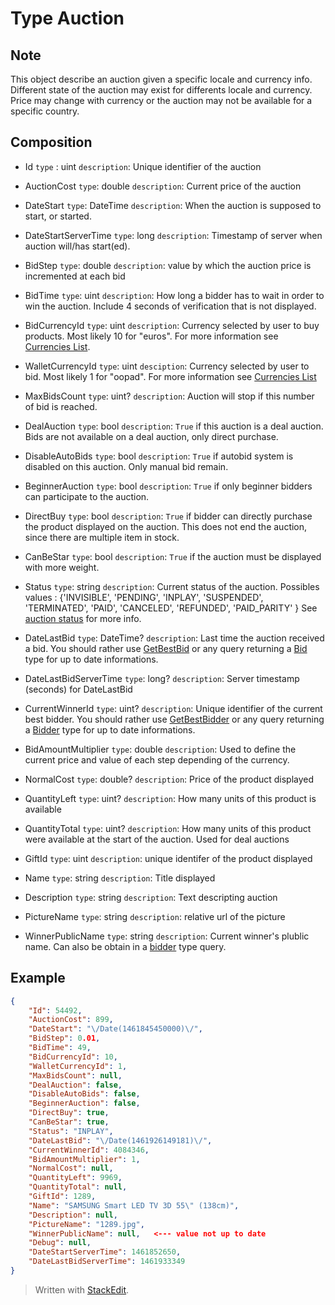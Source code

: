 Type Auction
============

 Note
----------------

This object describe an auction given a specific locale and currency info. Different state of the auction may exist for differents locale and currency. Price may change with currency or the auction may not be available for a specific country.


Composition
----------------
	

- Id
	`type` : uint
	`description`: Unique identifier of the auction

- AuctionCost 
	`type`: double
	`description`: Current price of the auction

- DateStart
	`type`: DateTime
	`description`: When the auction is supposed to start, or started.

- DateStartServerTime
	`type`: long
	`description`:  Timestamp of server when auction will/has start(ed). 

- BidStep
	`type`: double
	`description`: value by which the auction price is incremented at each bid

- BidTime
	`type`: uint
	`description`: How long a bidder has to wait in order to win the auction. Include 4 seconds of verification that is not displayed.

- BidCurrencyId	
		`type`: uint
		`description`: Currency selected by user to buy products. Most likely 10 for "euros". For more information see [Currencies List](/Types/CurrenciesList.md). 

- WalletCurrencyId
		`type`: uint
		`desciption`: Currency selected by user to bid. Most likely 1 for "oopad". For more information see [Currencies List](/Types/CurrenciesList.md)

- MaxBidsCount
	`type`: uint?
	`description`: Auction will stop if this number of bid is reached.

- DealAuction
	`type`: bool
	`description`: `True` if this auction is a deal auction. Bids are not available on a deal auction, only direct purchase.

- DisableAutoBids
	`type`: bool
	`description`: `True` if autobid system is disabled on this auction. Only manual bid remain.

- BeginnerAuction
	`type`: bool
	`description`: `True` if only beginner bidders can participate to the auction.

- DirectBuy
	`type`: bool
	`description`: `True` if bidder can directly purchase the product displayed on the auction. This does not end the auction, since there are multiple item in stock.

- CanBeStar
	`type`: bool
	`description`: `True` if the auction must be displayed with more weight.

- Status
	`type`: string
	`description`: Current status of the auction. Possibles values :	 {'INVISIBLE', 'PENDING', 'INPLAY', 'SUSPENDED', 'TERMINATED', 'PAID', 'CANCELED', 'REFUNDED', 'PAID_PARITY' }
	See [auction status](/Type/AuctionsStatus) for more info.

- DateLastBid
	`type`: DateTime?
	`description`: Last time the auction received a bid. 
	You should rather use [GetBestBid](/BIddingWebService/GetBestBid.md) or any query returning a [Bid](/Types/Bid.md) type for up to date informations.

- DateLastBidServerTime
	`type`: long?
	`description`: Server timestamp (seconds) for DateLastBid

- CurrentWinnerId
	`type`: uint?
	`description`: Unique identifier of the current best bidder. 
	You should rather use [GetBestBidder](/BIddingWebService/GetBestBidder.md) or any query returning a [Bidder](/Types/Bidder.md) type for up to date informations.

- BidAmountMultiplier
	`type`: double
	`description`: Used to define the current price and value of each step depending of the currency.

- NormalCost
	`type`: double?
	`description`: Price of the product displayed

- QuantityLeft
	`type`: uint?
	`description`: How many units of this product is available

- QuantityTotal
	`type`: uint?
	`description`: How many units of this product were available at the start of the auction. Used for deal auctions

- GiftId
	`type`: uint
	`description`: unique identifer of the product displayed

- Name
	`type`: string
	`description`: Title displayed

- Description
	`type`: string
	`description`: Text descripting auction

- PictureName
	`type`: string
	`description`: relative url of the picture

- WinnerPublicName
	`type`: string
	`description`: Current winner's plublic name. Can also be obtain in a [bidder](/Types/Bidder.md) type query.


Example
-----------

```json
{
	"Id": 54492,
	"AuctionCost": 899,
	"DateStart": "\/Date(1461845450000)\/",
	"BidStep": 0.01,
	"BidTime": 49,
	"BidCurrencyId": 10,
	"WalletCurrencyId": 1,
	"MaxBidsCount": null,
	"DealAuction": false,
	"DisableAutoBids": false,
	"BeginnerAuction": false,
	"DirectBuy": true,
	"CanBeStar": true,
	"Status": "INPLAY",
	"DateLastBid": "\/Date(1461926149181)\/",
	"CurrentWinnerId": 4084346,
	"BidAmountMultiplier": 1,
	"NormalCost": null,
	"QuantityLeft": 9969,
	"QuantityTotal": null,
	"GiftId": 1289,
	"Name": "SAMSUNG Smart LED TV 3D 55\" (138cm)",
	"Description": null,
	"PictureName": "1289.jpg",
	"WinnerPublicName": null,   <--- value not up to date
	"Debug": null,
	"DateStartServerTime": 1461852650,
	"DateLastBidServerTime": 1461933349
}
```


> Written with [StackEdit](https://stackedit.io/).